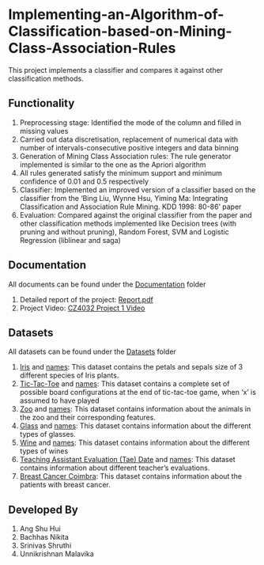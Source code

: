 # Implementing-an-Algorithm-of-Classification-based-on-Mining-Class-Association-Rules
This project implements a classifier and compares it against other classification methods.

## Functionality
1. Preprocessing stage: Identified the mode of the column and filled in missing values
2. Carried out data discretisation, replacement of numerical data with number of intervals-consecutive positive integers and data binning
3. Generation of Mining Class Association rules: The rule generator implemented is similar to the one as the Apriori algorithm 
4. All rules generated satisfy the minimum support and minimum confidence of 0.01 and 0.5 respectively 
5. Classifier: Implemented an improved version of a classifier based on the classifier from the ‘Bing Liu, Wynne Hsu, Yiming Ma: Integrating Classification and Association Rule Mining. KDD 1998: 80-86’ paper
6. Evaluation: Compared against the original classifier from the paper and other classification methods implemented like Decision trees (with pruning and without pruning), Random Forest, SVM and Logistic Regression (liblinear and saga) 

## Documentation 
All documents can be found under the [Documentation](https://github.com/nikita-bachhas/Implementing-an-Algorithm-of-Classification-based-on-Mining-Class-Association-Rules/tree/main/Documentation) folder
1. Detailed report of the project: [Report.pdf](https://github.com/nikita-bachhas/Implementing-an-Algorithm-of-Classification-based-on-Mining-Class-Association-Rules/blob/main/Documentation/Report.pdf)
2. Project Video: [CZ4032 Project 1 Video](https://www.canva.com/design/DAEtXU88tU0/rhnEjfku-NV2Q8J_FagjLA/watch?utm_content=DAEtXU88tU0&utm_campaign=designshare&utm_medium=link&utm_source=sharebutton)

## Datasets 
All datasets can be found under the [Datasets](https://github.com/nikita-bachhas/Implementing-an-Algorithm-of-Classification-based-on-Mining-Class-Association-Rules/tree/main/Datasets) folder
1. [Iris](https://github.com/nikita-bachhas/Implementing-an-Algorithm-of-Classification-based-on-Mining-Class-Association-Rules/blob/main/Datasets/iris.data) and [names](https://github.com/nikita-bachhas/Implementing-an-Algorithm-of-Classification-based-on-Mining-Class-Association-Rules/blob/main/Datasets/iris.names): This dataset contains the petals and sepals size of 3 different species of Iris plants.
2. [Tic-Tac-Toe](https://github.com/nikita-bachhas/Implementing-an-Algorithm-of-Classification-based-on-Mining-Class-Association-Rules/blob/main/Datasets/tic-tac-toe.data) and [names](https://github.com/nikita-bachhas/Implementing-an-Algorithm-of-Classification-based-on-Mining-Class-Association-Rules/blob/main/Datasets/tic-tac-toe.names): This dataset contains a complete set of possible board configurations at the end of tic-tac-toe game, when ‘x’ is assumed to have played 
3. [Zoo](https://github.com/nikita-bachhas/Implementing-an-Algorithm-of-Classification-based-on-Mining-Class-Association-Rules/blob/main/Datasets/zoo.data) and [names](https://github.com/nikita-bachhas/Implementing-an-Algorithm-of-Classification-based-on-Mining-Class-Association-Rules/blob/main/Datasets/zoo.names): This dataset contains information about the animals in the zoo and their corresponding features.
4. [Glass](https://github.com/nikita-bachhas/Implementing-an-Algorithm-of-Classification-based-on-Mining-Class-Association-Rules/blob/main/Datasets/glass.data) and [names](https://github.com/nikita-bachhas/Implementing-an-Algorithm-of-Classification-based-on-Mining-Class-Association-Rules/blob/main/Datasets/glass.names): This dataset contains information about the different types of glasses.
5. [Wine](https://github.com/nikita-bachhas/Implementing-an-Algorithm-of-Classification-based-on-Mining-Class-Association-Rules/blob/main/Datasets/wine.data) and [names](https://github.com/nikita-bachhas/Implementing-an-Algorithm-of-Classification-based-on-Mining-Class-Association-Rules/blob/main/Datasets/wine.names): This dataset contains information about the different types of wines
6. [Teaching Assistant Evaluation (Tae) Date](https://github.com/nikita-bachhas/Implementing-an-Algorithm-of-Classification-based-on-Mining-Class-Association-Rules/blob/main/Datasets/tae.data) and [names](https://github.com/nikita-bachhas/Implementing-an-Algorithm-of-Classification-based-on-Mining-Class-Association-Rules/blob/main/Datasets/tae.names): This dataset contains information about different teacher’s evaluations.
7. [Breast Cancer Coimbra](https://github.com/nikita-bachhas/Implementing-an-Algorithm-of-Classification-based-on-Mining-Class-Association-Rules/blob/main/Datasets/Breast%20Cancer%20Coimbra%20Data%20Set.csv): This dataset contains information about the patients with breast cancer.

## Developed By
1. Ang Shu Hui
2. Bachhas Nikita
3. Srinivas Shruthi
4. Unnikrishnan Malavika
